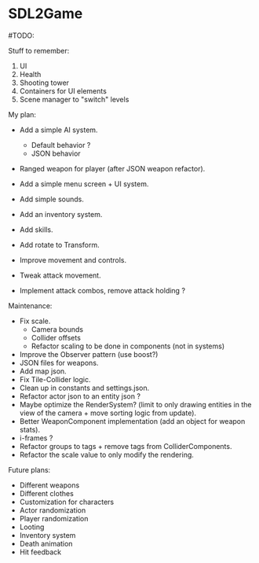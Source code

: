 # SDL2Game

#TODO:

Stuff to remember:
1. UI
2. Health
3. Shooting tower
4. Containers for UI elements
5. Scene manager to "switch" levels

My plan:
- Add a simple AI system.
	* Default behavior ?
	* JSON behavior

- Ranged weapon for player (after JSON weapon refactor).
- Add a simple menu screen + UI system.
- Add simple sounds.
- Add an inventory system.
- Add skills.
- Add rotate to Transform.
- Improve movement and controls.
- Tweak attack movement.
- Implement attack combos, remove attack holding ?

Maintenance:
- Fix scale.
	* Camera bounds
	* Collider offsets
	* Refactor scaling to be done in components (not in systems)
- Improve the Observer pattern (use boost?)
- JSON files for weapons.
- Add map json.
- Fix Tile-Collider logic.
- Clean up in constants and settings.json.
- Refactor actor json to an entity json ?
- Maybe optimize the RenderSystem? (limit to only drawing entities in the view of the camera + move sorting logic from update).
- Better WeaponComponent implementation (add an object for weapon stats).
- i-frames ?
- Refactor groups to tags + remove tags from ColliderComponents.
- Refactor the scale value to only modify the rendering.

Future plans:
- Different weapons
- Different clothes
- Customization for characters
- Actor randomization
- Player randomization
- Looting
- Inventory system
- Death animation
- Hit feedback